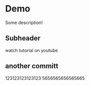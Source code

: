 # Demo


Some description!


## Subheader 

watch tutorial on youtube 

## another committ


123123123123123
5656565656565665
